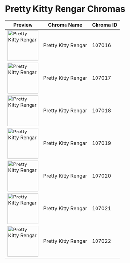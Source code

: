 # Pretty Kitty Rengar Chromas

| Preview | Chroma Name | Chroma ID |
|---|---|---|
| <img src='https://raw.communitydragon.org/latest/plugins/rcp-be-lol-game-data/global/default/v1/champion-chroma-images/107/107016.png' alt='Pretty Kitty Rengar' width='100'> | Pretty Kitty Rengar | 107016 |
| <img src='https://raw.communitydragon.org/latest/plugins/rcp-be-lol-game-data/global/default/v1/champion-chroma-images/107/107017.png' alt='Pretty Kitty Rengar' width='100'> | Pretty Kitty Rengar | 107017 |
| <img src='https://raw.communitydragon.org/latest/plugins/rcp-be-lol-game-data/global/default/v1/champion-chroma-images/107/107018.png' alt='Pretty Kitty Rengar' width='100'> | Pretty Kitty Rengar | 107018 |
| <img src='https://raw.communitydragon.org/latest/plugins/rcp-be-lol-game-data/global/default/v1/champion-chroma-images/107/107019.png' alt='Pretty Kitty Rengar' width='100'> | Pretty Kitty Rengar | 107019 |
| <img src='https://raw.communitydragon.org/latest/plugins/rcp-be-lol-game-data/global/default/v1/champion-chroma-images/107/107020.png' alt='Pretty Kitty Rengar' width='100'> | Pretty Kitty Rengar | 107020 |
| <img src='https://raw.communitydragon.org/latest/plugins/rcp-be-lol-game-data/global/default/v1/champion-chroma-images/107/107021.png' alt='Pretty Kitty Rengar' width='100'> | Pretty Kitty Rengar | 107021 |
| <img src='https://raw.communitydragon.org/latest/plugins/rcp-be-lol-game-data/global/default/v1/champion-chroma-images/107/107022.png' alt='Pretty Kitty Rengar' width='100'> | Pretty Kitty Rengar | 107022 |
